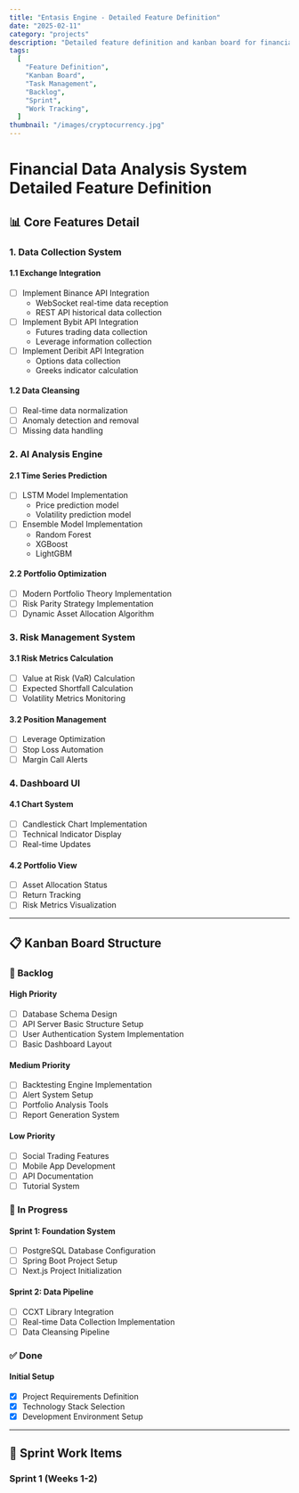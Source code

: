 ```yaml
---
title: "Entasis Engine - Detailed Feature Definition"
date: "2025-02-11"
category: "projects"
description: "Detailed feature definition and kanban board for financial data analysis system"
tags:
  [
    "Feature Definition",
    "Kanban Board",
    "Task Management",
    "Backlog",
    "Sprint",
    "Work Tracking",
  ]
thumbnail: "/images/cryptocurrency.jpg"
---
```


# Financial Data Analysis System Detailed Feature Definition

## 📊 Core Features Detail

### 1. Data Collection System

#### 1.1 Exchange Integration

- [ ] Implement Binance API Integration
  - WebSocket real-time data reception
  - REST API historical data collection
- [ ] Implement Bybit API Integration
  - Futures trading data collection
  - Leverage information collection
- [ ] Implement Deribit API Integration
  - Options data collection
  - Greeks indicator calculation

#### 1.2 Data Cleansing

- [ ] Real-time data normalization
- [ ] Anomaly detection and removal
- [ ] Missing data handling

### 2. AI Analysis Engine

#### 2.1 Time Series Prediction

- [ ] LSTM Model Implementation
  - Price prediction model
  - Volatility prediction model
- [ ] Ensemble Model Implementation
  - Random Forest
  - XGBoost
  - LightGBM

#### 2.2 Portfolio Optimization

- [ ] Modern Portfolio Theory Implementation
- [ ] Risk Parity Strategy Implementation
- [ ] Dynamic Asset Allocation Algorithm

### 3. Risk Management System

#### 3.1 Risk Metrics Calculation

- [ ] Value at Risk (VaR) Calculation
- [ ] Expected Shortfall Calculation
- [ ] Volatility Metrics Monitoring

#### 3.2 Position Management

- [ ] Leverage Optimization
- [ ] Stop Loss Automation
- [ ] Margin Call Alerts

### 4. Dashboard UI

#### 4.1 Chart System

- [ ] Candlestick Chart Implementation
- [ ] Technical Indicator Display
- [ ] Real-time Updates

#### 4.2 Portfolio View

- [ ] Asset Allocation Status
- [ ] Return Tracking
- [ ] Risk Metrics Visualization

---

## 📋 Kanban Board Structure

### 🎯 Backlog

#### High Priority

- [ ] Database Schema Design
- [ ] API Server Basic Structure Setup
- [ ] User Authentication System Implementation
- [ ] Basic Dashboard Layout

#### Medium Priority

- [ ] Backtesting Engine Implementation
- [ ] Alert System Setup
- [ ] Portfolio Analysis Tools
- [ ] Report Generation System

#### Low Priority

- [ ] Social Trading Features
- [ ] Mobile App Development
- [ ] API Documentation
- [ ] Tutorial System

### 🏃 In Progress

#### Sprint 1: Foundation System

- [ ] PostgreSQL Database Configuration
- [ ] Spring Boot Project Setup
- [ ] Next.js Project Initialization

#### Sprint 2: Data Pipeline

- [ ] CCXT Library Integration
- [ ] Real-time Data Collection Implementation
- [ ] Data Cleansing Pipeline

### ✅ Done

#### Initial Setup

- [x] Project Requirements Definition
- [x] Technology Stack Selection
- [x] Development Environment Setup

---

## 📅 Sprint Work Items

### Sprint 1 (Weeks 1-2)
